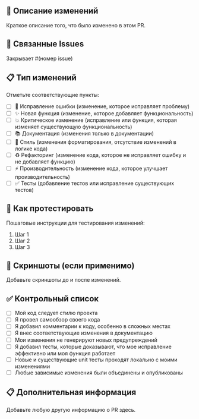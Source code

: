 ## 📝 Описание изменений
Краткое описание того, что было изменено в этом PR.

## 🔗 Связанные Issues
Закрывает #(номер issue)

## 📋 Тип изменений
Отметьте соответствующие пункты:

- [ ] 🐛 Исправление ошибки (изменение, которое исправляет проблему)
- [ ] ✨ Новая функция (изменение, которое добавляет функциональность)
- [ ] 💥 Критическое изменение (исправление или функция, которая изменяет существующую функциональность)
- [ ] 📚 Документация (изменения только в документации)
- [ ] 🎨 Стиль (изменения форматирования, отсутствие изменений в логике кода)
- [ ] ♻️ Рефакторинг (изменение кода, которое не исправляет ошибку и не добавляет функцию)
- [ ] ⚡ Производительность (изменение кода, которое улучшает производительность)
- [ ] ✅ Тесты (добавление тестов или исправление существующих тестов)

## 🧪 Как протестировать
Пошаговые инструкции для тестирования изменений:

1. Шаг 1
2. Шаг 2
3. Шаг 3

## 📸 Скриншоты (если применимо)
Добавьте скриншоты до и после изменений.

## ✅ Контрольный список
- [ ] Мой код следует стилю проекта
- [ ] Я провел самообзор своего кода
- [ ] Я добавил комментарии к коду, особенно в сложных местах
- [ ] Я внес соответствующие изменения в документацию
- [ ] Мои изменения не генерируют новых предупреждений
- [ ] Я добавил тесты, которые доказывают, что мое исправление эффективно или моя функция работает
- [ ] Новые и существующие unit тесты проходят локально с моими изменениями
- [ ] Любые зависимые изменения были объединены и опубликованы

## 📋 Дополнительная информация
Добавьте любую другую информацию о PR здесь.
